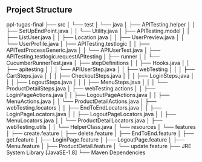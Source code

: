 ## Project Structure
ppl-tugas-final
├── src
│   └── test
│       └── java
│           ├── APITesting.helper
│           │   ├── SetUpEndPoint.java
│           │   └── Utility.java
│           ├── APITesting.model
│           │   ├── ListUser.java
│           │   ├── Location.java
│           │   ├── UserPreview.java
│           │   └── UserProfile.java
│           ├── APITesting.testlogic
│           │   ├── APITestProcessGeneric.java
│           │   └── APIUserTest.java
│           ├── APITesting.testlogic.requestAPItesting
│           ├── runner
│           │   └── CucumberRunnerTest.java
│           ├── stepDefinitions
│           │   ├── Hooks.java
│           │   ├── apitesting
│           │   │   └── APIUserStep.java
│           │   ├── webTesting
│           │   │   ├── CartSteps.java
│           │   │   ├── CheckoutSteps.java
│           │   │   ├── LoginSteps.java
│           │   │   ├── LogoutSteps.java
│           │   │   ├── MenuSteps.java
│           │   │   └── ProductDetailSteps.java
│           ├── webTesting.actions
│           │   ├── LoginPageActions.java
│           │   ├── LogoutPageActions.java
│           │   ├── MenuActions.java
│           │   └── ProductDetailActions.java
│           ├── webTesting.locators
│           │   ├── EndToEndLocators.java
│           │   ├── LoginPageLocators.java
│           │   ├── LogoutPageLocators.java
│           │   ├── MenuLocators.java
│           │   └── ProductDetailLocators.java
│           ├── webTesting.utils
│           │   └── HelperClass.java
│       └── resources
│           └── features
│               ├── create.feature
│               ├── delete.feature
│               ├── EndToEnd.feature
│               ├── get.feature
│               ├── LoginPage.feature
│               ├── LogoutPage.feature
│               ├── Menu.feature
│               ├── ProductDetail.feature
│               └── update.feature
├── JRE System Library [JavaSE-1.8]
└── Maven Dependencies

